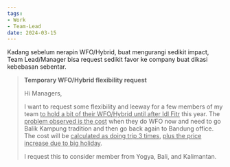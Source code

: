 ```yaml
---
tags:
- Work
- Team-Lead
date: 2024-03-15
---
```


Kadang sebelum nerapin WFO/Hybrid, buat mengurangi sedikit impact, Team Lead/Manager bisa request sedikit favor ke company buat dikasi kebebasan sebentar.

> **Temporary WFO/Hybrid flexibility request**
> 
> Hi Managers,
> 
> I want to request some flexibility and leeway for a few members of my team <ins>to hold a bit of their WFO/Hybrid until after Idl Fitr</ins> this year. The <ins>problem observed is the cost</ins> when they do WFO now and need to go Balik Kampung tradition and then go back again to Bandung office. The cost will be <ins>calculated as doing trip 3 times</ins>, <ins>plus the price increase due to big holiday</ins>.
> 
> I request this to consider member from Yogya, Bali, and Kalimantan.
> 